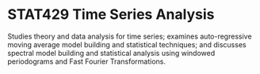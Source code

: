 # STAT429 Time Series Analysis

Studies theory and data analysis for time series; examines auto-regressive moving average model building and statistical techniques; and discusses spectral model building and statistical analysis using windowed periodograms and Fast Fourier Transformations.
